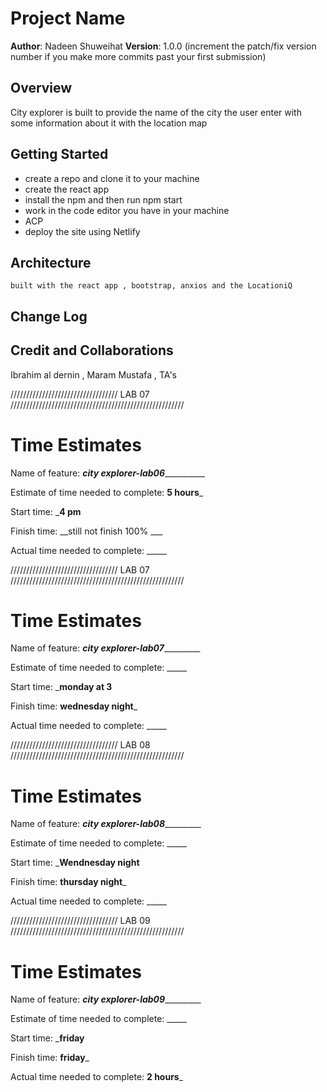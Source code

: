 # Project Name

**Author**: Nadeen Shuweihat
**Version**: 1.0.0 (increment the patch/fix version number if you make more commits past your first submission)

## Overview
City explorer is built to provide the name of the city the user enter with some information about it with the location map

## Getting Started
   
   - create a repo and clone it to your machine
   - create the react app
   - install the npm and then run npm start
   - work in the code editor you have in your machine
   - ACP
   - deploy the site using Netlify

## Architecture

    built with the react app , bootstrap, anxios and the LocationiQ 

## Change Log
<!-- Use this area to document the iterative changes made to your application as each feature is successfully implemented. Use time stamps. Here's an example:

01-01-2001 4:59pm - Application now has a fully-functional express server, with a GET route for the location resource. -->

## Credit and Collaborations
Ibrahim al dernin , Maram Mustafa , TA's

////////////////////////////////// LAB 07 ///////////////////////////////////////////////////////

# Time Estimates

Name of feature: ___________city explorer____-lab06_________________

Estimate of time needed to complete: __5 hours___

Start time: ___4 pm__

Finish time: __still not finish 100% ___

Actual time needed to complete: _____


////////////////////////////////// LAB 07 ///////////////////////////////////////////////////////

# Time Estimates

Name of feature: ___________city explorer____-lab07________________

Estimate of time needed to complete: _____

Start time: ___monday at 3__

Finish time: __wednesday night___

Actual time needed to complete: _____

////////////////////////////////// LAB 08 ///////////////////////////////////////////////////////

# Time Estimates

Name of feature: ___________city explorer____-lab08________________

Estimate of time needed to complete: _____

Start time: ___Wendnesday night__

Finish time: __thursday night___

Actual time needed to complete: _____

////////////////////////////////// LAB 09 ///////////////////////////////////////////////////////

# Time Estimates

Name of feature: ___________city explorer____-lab09________________

Estimate of time needed to complete: _____

Start time: ___friday__

Finish time: __friday___

Actual time needed to complete: __2 hours___